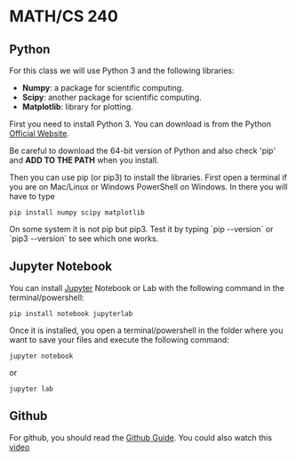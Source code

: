 # MATH/CS 240

## Python

For this class we will use Python 3 and the following libraries:
* **Numpy**: a package for scientific computing.
* **Scipy**: another package for scientific computing.
* **Matplotlib**: library for plotting.

First you need to install Python 3. You can download is from the Python [Official Website](https://www.python.org/downloads/).

<div class="alert alert-ddanger" role="alert">
  Be careful to download the 64-bit version of Python and also check 'pip' and <b>ADD TO THE PATH</b> when you install.
</div>


Then you can use pip (or pip3) to install the libraries. First open a terminal if you are on Mac/Linux or Windows PowerShell on Windows. In there you will have to type
<pre class="command-line"><code class="language-bash">pip install numpy scipy matplotlib</code></pre>

<div class="alert alert-danger" role="alert">
  On some system it is not pip but pip3. Test it by typing `pip --version` or `pip3 --version` to see which one works.
</div>

## Jupyter Notebook

You can install [Jupyter](https://jupyter.org/install.html) Notebook or Lab with the following command in the terminal/powershell:

<pre class="command-line"><code class="language-bash">pip install notebook jupyterlab</code></pre>

Once it is installed, you open a terminal/powershell in the folder where you want to save your files and execute the following command:

<pre class="command-line"><code class="language-bash">jupyter notebook</code></pre>
or
<pre class="command-line"><code class="language-bash">jupyter lab</code></pre>


## Github

For github, you should read the [Github Guide](http://www.amac.xyz/guides/github_guide.html). You could also watch this [video](https://www.youtube.com/watch?v=SWYqp7iY_Tc)